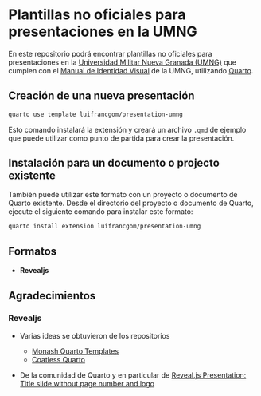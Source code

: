 

# Plantillas no oficiales para presentaciones en la UMNG

En este repositorio podrá encontrar plantillas no oficiales para
presentaciones en la [Universidad Militar Nueva Granada
(UMNG)](https://www.umng.edu.co/inicio) que cumplen con el [Manual de
Identidad Visual](https://www.umng.edu.co/la-universidad/identidad) de
la UMNG, utilizando [Quarto](https://quarto.org/).

## Creación de una nueva presentación

``` bash
quarto use template luifrancgom/presentation-umng 
```

Esto comando instalará la extensión y creará un archivo `.qmd` de
ejemplo que puede utilizar como punto de partida para crear la
presentación.

## Instalación para un documento o projecto existente

También puede utilizar este formato con un proyecto o documento de
Quarto existente. Desde el directorio del proyecto o documento de
Quarto, ejecute el siguiente comando para instalar este formato:

``` bash
quarto install extension luifrancgom/presentation-umng
```

## Formatos

- **Revealjs**

## Agradecimientos

### Revealjs

- Varias ideas se obtuvieron de los repositorios

  - [Monash Quarto Templates](https://github.com/quarto-monash)
  - [Coatless Quarto](https://github.com/coatless-quarto)

- De la comunidad de Quarto y en particular de [Reveal.js Presentation:
  Title slide without page number and
  logo](https://github.com/quarto-dev/quarto-cli/discussions/557)
